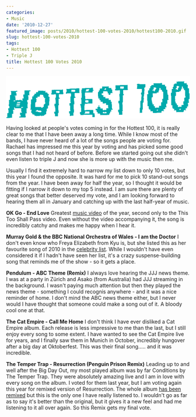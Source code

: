 ```yaml
---
categories:
- Music
date: '2010-12-27'
featured_image: posts/2010/hottest-100-votes-2010/hottest100-2010.gif
slug: hottest-100-votes-2010
tags:
- Hottest 100
- Triple J
title: Hottest 100 Votes 2010
---
```


![Hottest 100](hottest100-2010.gif)

Having looked at people's votes coming in for the Hottest 100, it is really clear to me that I have been away a long time. While I know most of the bands, I have never heard of a lot of the songs people are voting for. Rachael has impressed me this year by voting and has picked some good songs that I had not heard of before. Before we started going out she didn't even listen to triple J and now she is more up with the music then me.

Usually I find it extremely hard to narrow my list down to only 10 votes, but this year I found the opposite. It was hard for me to pick 10 stand-out songs from the year. I have been away for half the year, so I thought it would be fitting if I narrow it down to my top 5 instead. I am sure there are plenty of great songs that better deserved my vote, and I am looking forward to hearing them all in January and catching up with the last half-year of music.

**OK Go - End Love**
Greatest [music video](http://www.youtube.com/watch?v=V2fpgpanZAw) of the year, second only to the This Too Shall Pass video. Even without the video accompanying it, the song is incredibly catchy and makes me happy when I hear it.

**Murray Gold & the BBC National Orchestra of Wales - I am the Doctor**
I don't even know who Freya Elizabeth from Kyu is, but she listed this as her favourite song of 2010 in the [celebrity list](http://www.abc.net.au/triplej/hottest100/10/toptens/). While I wouldn't have even considered it if I hadn't have seen her list, it's a crazy suspense-building song that reminds me of the show - so it gets a place.

**Pendulum - ABC Theme (Remix)**
I always love hearing the JJJ news theme. I was at a party in Zürich and Asako (from Australia) had JJJ streaming in the background. I wasn't paying much attention but then they played the news theme - something I could recognis anywhere - and it was a nice reminder of home. I don't mind the ABC news theme either, but I never would I have thought that someone could make a song out of it. A bloody cool one at that.

**The Cat Empire - Call Me Home**
I don't think I have ever disliked a Cat Empire album. Each release is less impressive to me than the last, but I still enjoy every song to some extent. I have wanted to see the Cat Empire live for years, and I finally saw them in Munich in October, incredibly hungover after a big day at Oktoberfest. This was their final song..... and it was incredible.

**The Temper Trap - Resurrection (Penguin Prison Remix)**
Leading up to and well after the Big Day Out, my most played album was by far Conditions by The Temper Trap. They were absolutely amazing live and I am in love with every song on the album. I voted for them last year, but I am voting again this year for remixed version of Resurrection. The whole album [has been remixed](http://soundcloud.com/the-temper-trap/sets/conditions-remixed) but this is the only one I have really listened to. I wouldn't go as far as to say it's better than the original, but it gives it a new feel and had me listening to it all over again. So this Remix gets my final vote.
